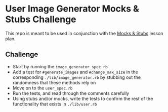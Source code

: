 # User Image Generator Mocks & Stubs Challenge

This repo is meant to be used in conjunction with the [Mocks & Stubs](https://backend.turing.io/module1/lessons/mocks_stubs)
lesson plan.

## Challenge

- Start by running the `image_generator_spec.rb`
- Add a test for `#generate_images` and `#change_max_size` in the corresponding `./lib/image_generator.rb` by stubbing out the randomness that these methods rely on
- Move on to the `user_spec.rb`
- Run the tests, and read through the comments carefully
- Using stubs and/or mocks, write the tests to confirm the rest of the functionality that exists in `./lib/user.rb`
